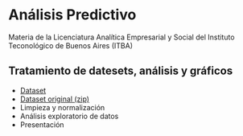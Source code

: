 # Análisis Predictivo
Materia de la Licenciatura Analítica Empresarial y Social del Instituto Teconológico de Buenos Aires (ITBA)
##  Tratamiento de datesets, análisis y gráficos
+ [Dataset](https://www.kaggle.com/datasets/gauthamp10/google-playstore-apps)
+ [Dataset original (zip)](https://drive.google.com/drive/folders/1KbGtjYzXGpCLhrWOily0XL8SFz2FeoPo?usp=sharing)
+ Limpieza y normalización
+ Análisis exploratorio de datos
+ Presentación

